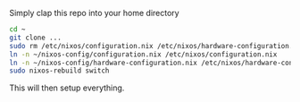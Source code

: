 Simply clap this repo into your home directory

```bash
cd ~
git clone ...
sudo rm /etc/nixos/configuration.nix /etc/nixos/hardware-configuration.nix
ln -n ~/nixos-config/configuration.nix /etc/nixos/configuration.nix
ln -n ~/nixos-config/hardware-configuration.nix /etc/nixos/hardware-configuration.nix
sudo nixos-rebuild switch
```

This will then setup everything.
